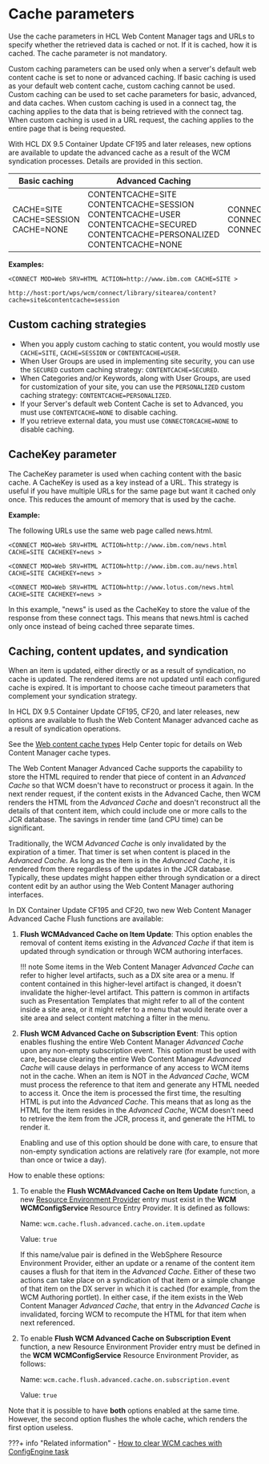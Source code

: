 # Cache parameters

Use the cache parameters in HCL Web Content Manager tags and URLs to specify whether the retrieved data is cached or not. If it is cached, how it is cached. The cache parameter is not mandatory.

Custom caching parameters can be used only when a server's default web content cache is set to none or advanced caching. If basic caching is used as your default web content cache, custom caching cannot be used. Custom caching can be used to set cache parameters for basic, advanced, and data caches. When custom caching is used in a connect tag, the caching applies to the data that is being retrieved with the connect tag. When custom caching is used in a URL request, the caching applies to the entire page that is being requested.

With HCL DX 9.5 Container Update CF195 and later releases, new options are available to update the advanced cache as a result of the WCM syndication processes. Details are provided in this section.

|Basic caching|Advanced Caching|Data caching|
|-------------|----------------|------------|
|CACHE=SITE<br>CACHE=SESSION<br>CACHE=NONE|CONTENTCACHE=SITE<br>CONTENTCACHE=SESSION<br>CONTENTCACHE=USER<br>CONTENTCACHE=SECURED<br>CONTENTCACHE=PERSONALIZED<br>CONTENTCACHE=NONE|CONNECTORCACHE=SITE<br>CONNECTORCACHE=SESSION<br>CONNECTORCACHE=NONE|

**Examples:**

```
<CONNECT MOD=Web SRV=HTML ACTION=http://www.ibm.com CACHE=SITE >
```

```
http://host:port/wps/wcm/connect/library/sitearea/content?cache=site&contentcache=session
```

## Custom caching strategies

-   When you apply custom caching to static content, you would mostly use `CACHE=SITE`, `CACHE=SESSION` or `CONTENTCACHE=USER`.
-   When User Groups are used in implementing site security, you can use the `SECURED` custom caching strategy: `CONTENTCACHE=SECURED`.
-   When Categories and/or Keywords, along with User Groups, are used for customization of your site, you can use the `PERSONALIZED` custom caching strategy: `CONTENTCACHE=PERSONALIZED`.
-   If your Server's default web Content Cache is set to Advanced, you must use `CONTENTCACHE=NONE` to disable caching.
-   If you retrieve external data, you must use `CONNECTORCACHE=NONE` to disable caching.

## CacheKey parameter

The CacheKey parameter is used when caching content with the basic cache. A CacheKey is used as a key instead of a URL. This strategy is useful if you have multiple URLs for the same page but want it cached only once. This reduces the amount of memory that is used by the cache.

**Example:**

The following URLs use the same web page called news.html.

```
<CONNECT MOD=Web SRV=HTML ACTION=http://www.ibm.com/news.html 
CACHE=SITE CACHEKEY=news >

<CONNECT MOD=Web SRV=HTML ACTION=http://www.ibm.com.au/news.html 
CACHE=SITE CACHEKEY=news >

<CONNECT MOD=Web SRV=HTML ACTION=http://www.lotus.com/news.html 
CACHE=SITE CACHEKEY=news >
```

In this example, "news" is used as the CacheKey to store the value of the response from these connect tags. This means that news.html is cached only once instead of being cached three separate times.

## Caching, content updates, and syndication

When an item is updated, either directly or as a result of syndication, no cache is updated. The rendered items are not updated until each configured cache is expired. It is important to choose cache timeout parameters that complement your syndication strategy.

In HCL DX 9.5 Container Update CF195, CF20, and later releases, new options are available to flush the Web Content Manager advanced cache as a result of syndication operations.

See the [Web content cache types](../cfg_webcontent_delivery_env/caching_options/wcm_config_delivery_caching_types.md) Help Center topic for details on Web Content Manager cache types.

The Web Content Manager Advanced Cache supports the capability to store the HTML required to render that piece of content in an *Advanced Cache* so that WCM doesn't have to reconstruct or process it again. In the next render request, if the content exists in the Advanced Cache, then WCM renders the HTML from the *Advanced Cache* and doesn't reconstruct all the details of that content item, which could include one or more calls to the JCR database. The savings in render time \(and CPU time\) can be significant.

Traditionally, the WCM *Advanced Cache* is only invalidated by the expiration of a timer. That timer is set when content is placed in the *Advanced Cache*. As long as the item is in the *Advanced Cache*, it is rendered from there regardless of the updates in the JCR database. Typically, these updates might happen either through syndication or a direct content edit by an author using the Web Content Manager authoring interfaces.

In DX Container Update CF195 and CF20, two new Web Content Manager Advanced Cache Flush functions are available:

1.  **Flush WCMAdvanced Cache on Item Update**: This option enables the removal of content items existing in the *Advanced Cache* if that item is updated through syndication or through WCM authoring interfaces.

    !!! note
        Some items in the Web Content Manager *Advanced Cache* can refer to higher level artifacts, such as a DX site area or a menu. If content contained in this higher-level artifact is changed, it doesn't invalidate the higher-level artifact. This pattern is common in artifacts such as Presentation Templates that might refer to all of the content inside a site area, or it might refer to a menu that would iterate over a site area and select content matching a filter in the menu.

2.  **Flush WCM Advanced Cache on Subscription Event**: This option enables flushing the entire Web Content Manager *Advanced Cache* upon any non-empty subscription event. This option must be used with care, because clearing the entire Web Content Manager *Advanced Cache* will cause delays in performance of any access to WCM items not in the cache. When an item is NOT in the *Advanced Cache*, WCM must process the reference to that item and generate any HTML needed to access it. Once the item is processed the first time, the resulting HTML is put into the *Advanced Cache*. This means that as long as the HTML for the item resides in the *Advanced Cache*, WCM doesn't need to retrieve the item from the JCR, process it, and generate the HTML to render it.

    Enabling and use of this option should be done with care, to ensure that non-empty syndication actions are relatively rare \(for example, not more than once or twice a day\).


How to enable these options:

1.  To enable the **Flush WCMAdvanced Cache on Item Update** function, a new [Resource Environment Provider](../../../extend_dx/development_tools/dxclient/dxclient_artifact_types/resourceenvironments.md) entry must exist in the **WCM WCMConfigService** Resource Entry Provider. It is defined as follows:

    Name: `wcm.cache.flush.advanced.cache.on.item.update`

    Value: `true`

    If this name/value pair is defined in the WebSphere Resource Environment Provider, either an update or a rename of the content item causes a flush for that item in the *Advanced Cache*. Either of these two actions can take place on a syndication of that item or a simple change of that item on the DX server in which it is cached \(for example, from the WCM Authoring portlet\). In either case, if the item exists in the Web Content Manager *Advanced Cache*, that entry in the *Advanced Cache* is invalidated, forcing WCM to recompute the HTML for that item when next referenced.

2.  To enable **Flush WCM Advanced Cache on Subscription Event** function, a new Resource Environment Provider entry must be defined in the **WCM WCMConfigService** Resource Environment Provider, as follows:

    Name: `wcm.cache.flush.advanced.cache.on.subscription.event`

    Value: `true`

Note that it is possible to have **both** options enabled at the same time. However, the second option flushes the whole cache, which renders the first option useless.

???+ info "Related information"
    - [How to clear WCM caches with ConfigEngine task](../../../guide_me/howto/administration/ClearWCMCaches.md)
